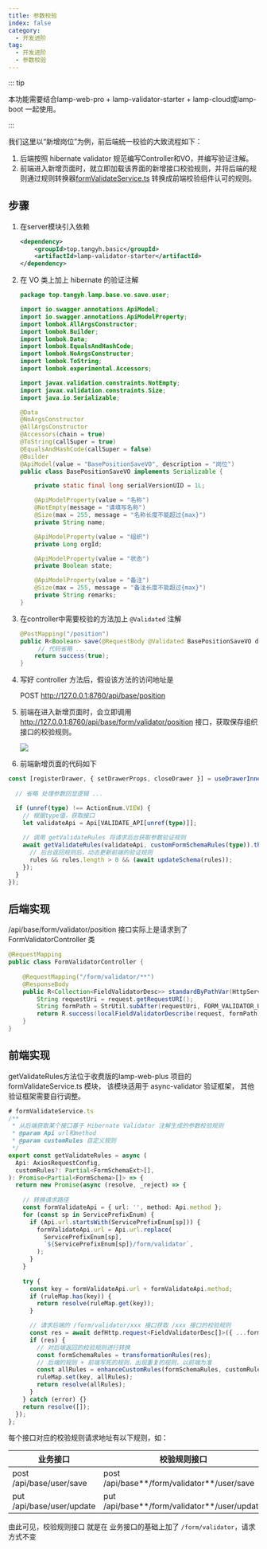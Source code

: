 ```yaml
---
title: 参数校验
index: false
category:
  - 开发进阶
tag:
  - 开发进阶
  - 参数校验
---
```


::: tip

本功能需要结合lamp-web-pro + lamp-validator-starter + lamp-cloud或lamp-boot 一起使用。

:::

我们这里以“新增岗位”为例，前后端统一校验的大致流程如下：

1. 后端按照 hibernate validator 规范编写Controller和VO，并编写验证注解。
2.  前端进入新增页面时，就立即加载该界面的新增接口校验规则，并将后端的规则通过规则转换器[formValidateService.ts](http://git.tangyh.top/zuihou/lamp-web-plus/blob/main/src/api/lamp/common/formValidateService.ts) 转换成前端校验组件认可的规则。



## 步骤

1. 在server模块引入依赖

   ```xml
   <dependency>
       <groupId>top.tangyh.basic</groupId>
       <artifactId>lamp-validator-starter</artifactId>
   </dependency>
   ```
2. 在 VO 类上加上 hibernate 的验证注解

   ```java
   package top.tangyh.lamp.base.vo.save.user;
   
   import io.swagger.annotations.ApiModel;
   import io.swagger.annotations.ApiModelProperty;
   import lombok.AllArgsConstructor;
   import lombok.Builder;
   import lombok.Data;
   import lombok.EqualsAndHashCode;
   import lombok.NoArgsConstructor;
   import lombok.ToString;
   import lombok.experimental.Accessors;
   
   import javax.validation.constraints.NotEmpty;
   import javax.validation.constraints.Size;
   import java.io.Serializable;
   
   @Data
   @NoArgsConstructor
   @AllArgsConstructor
   @Accessors(chain = true)
   @ToString(callSuper = true)
   @EqualsAndHashCode(callSuper = false)
   @Builder
   @ApiModel(value = "BasePositionSaveVO", description = "岗位")
   public class BasePositionSaveVO implements Serializable {
   
       private static final long serialVersionUID = 1L;
   
       @ApiModelProperty(value = "名称")
       @NotEmpty(message = "请填写名称")
       @Size(max = 255, message = "名称长度不能超过{max}")
       private String name;
   
       @ApiModelProperty(value = "组织")
       private Long orgId;
   
       @ApiModelProperty(value = "状态")
       private Boolean state;
   
       @ApiModelProperty(value = "备注")
       @Size(max = 255, message = "备注长度不能超过{max}")
       private String remarks;
   }
   ```
3. 在controller中需要校验的方法加上 `@Validated` 注解

   ```java
   @PostMapping("/position")
   public R<Boolean> save(@RequestBody @Validated BasePositionSaveVO data) {
     	// 代码省略 ...
       return success(true);
   }
   ```

4. 写好 controller 方法后，假设该方法的访问地址是

   POST http://127.0.0.1:8760/api/base/position

5. 前端在进入新增页面时，会立即调用 http://127.0.0.1:8760/api/base/form/validator/position 接口，获取保存组织接口的校验规则。

   ![](/images/advanced/常用配置_表单校验规则请求.png)

6. 前端新增页面的代码如下

```typescript
const [registerDrawer, { setDrawerProps, closeDrawer }] = useDrawerInner(async (data) => {
 	
  // 省略 处理参数回显逻辑 ...

  if (unref(type) !== ActionEnum.VIEW) {
    // 根据type值，获取接口
    let validateApi = Api[VALIDATE_API[unref(type)]];
    
    // 调用 getValidateRules 将请求后台获取参数验证规则
    await getValidateRules(validateApi, customFormSchemaRules(type)).then(async (rules) => {
      // 后台返回规则后，动态更新前端的验证规则
      rules && rules.length > 0 && (await updateSchema(rules));
    });
  }
});
```




## 后端实现

 /api/base/form/validator/position 接口实际上是请求到了  FormValidatorController 类

```java
@RequestMapping
public class FormValidatorController {
  
    @RequestMapping("/form/validator/**")
    @ResponseBody
    public R<Collection<FieldValidatorDesc>> standardByPathVar(HttpServletRequest request) throws Exception {
        String requestUri = request.getRequestURI();
        String formPath = StrUtil.subAfter(requestUri, FORM_VALIDATOR_URL, false);
        return R.success(localFieldValidatorDescribe(request, formPath));
    }
}
```

## 前端实现

getValidateRules方法位于收费版的lamp-web-plus 项目的 formValidateService.ts 模块， 该模块适用于 async-validator 验证框架， 其他验证框架需要自行调整。

```typescript
# formValidateService.ts
/**
 * 从后端获取某个接口基于 Hibernate Validator 注解生成的参数校验规则
 * @param Api url和method
 * @param customRules 自定义规则
 */
export const getValidateRules = async (
  Api: AxiosRequestConfig,
  customRules?: Partial<FormSchemaExt>[],
): Promise<Partial<FormSchema>[]> => {
  return new Promise(async (resolve, _reject) => {
    
    // 转换请求路径
    const formValidateApi = { url: '', method: Api.method };
    for (const sp in ServicePrefixEnum) {
      if (Api.url.startsWith(ServicePrefixEnum[sp])) {
        formValidateApi.url = Api.url.replace(
          ServicePrefixEnum[sp],
          `${ServicePrefixEnum[sp]}/form/validator`,
        );
      }
    }
    
    try {
      const key = formValidateApi.url + formValidateApi.method;
      if (ruleMap.has(key)) {
        return resolve(ruleMap.get(key));
      }

      // 请求后端的 /form/validator/xxx 接口获取 /xxx 接口的校验规则
      const res = await defHttp.request<FieldValidatorDesc[]>({ ...formValidateApi });
      if (res) {
        // 对后端返回的校验规则进行转换
        const formSchemaRules = transformationRules(res);
        // 后端的规则 + 前端写死的规则，出现重复的规则，以前端为准
        const allRules = enhanceCustomRules(formSchemaRules, customRules);
        ruleMap.set(key, allRules);
        return resolve(allRules);
      }
    } catch (error) {}
    return resolve([]);
  });
};
```

每个接口对应的校验规则请求地址有以下规则，如：

| 业务接口                    | 校验规则接口                                    |
| --------------------------- | ----------------------------------------------- |
| post   /api/base/user/save  | post   /api/base**/form/validator**/user/save   |
| put   /api/base/user/update | put    /api/base**/form/validator**/user/update |

由此可见，校验规则接口 就是在 业务接口的基础上加了 `/form/validator`，请求方式不变
